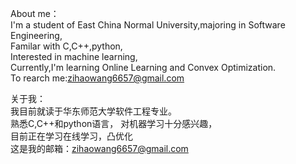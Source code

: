 About me：  
I'm a student of East China Normal University,majoring in Software Engineering,  
Familar with C,C++,python,   
Interested in machine learning,  
Currently,I'm learning Online Learning and Convex Optimization.    
To rearch me:zihaowang6657@gmail.com

关于我：  
我目前就读于华东师范大学软件工程专业。  
熟悉C,C++和python语言，
对机器学习十分感兴趣，  
目前正在学习在线学习，凸优化  
这是我的邮箱：zihaowang6657@gmail.com



<!---
Zihao-Wang6657/Zihao-Wang6657 is a ✨ special ✨ repository because its `README.md` (this file) appears on your GitHub profile.
You can click the Preview link to take a look at your changes.
--->
